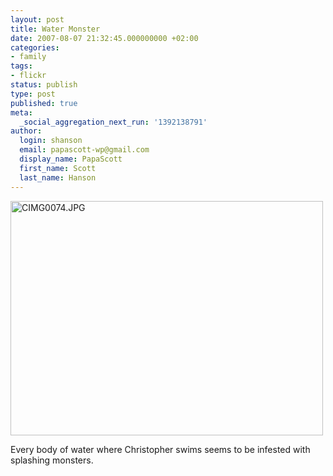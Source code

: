 ```yaml
---
layout: post
title: Water Monster
date: 2007-08-07 21:32:45.000000000 +02:00
categories:
- family
tags:
- flickr
status: publish
type: post
published: true
meta:
  _social_aggregation_next_run: '1392138791'
author:
  login: shanson
  email: papascott-wp@gmail.com
  display_name: PapaScott
  first_name: Scott
  last_name: Hanson
---
```

<p><a href="http://www.flickr.com/photos/papascott/1042731828/" title="Photo Sharing"><img src="http://farm2.static.flickr.com/1279/1042731828_a8ca0874a7.jpg" width="500" height="375" alt="CIMG0074.JPG" /></a></p>
<p>Every body of water where Christopher swims seems to be infested with splashing monsters.</p>
